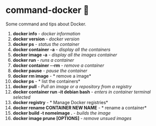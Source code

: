 # command-docker :whale2:
Some command and tips about Docker.


1. **docker info** - *docker information*
2. **docker version** - *docker version*
3. **docker ps** - *status the container*
4. **docker container -a** - *display all the containers*
5. **docker image -a** - *display all the images container*
6. **docker run** - *runs a container*
7. **docker container --rm** - *remove a container*
8. **docker  pause** - *pause the container*
9. **docker rm image** - * remove a image*
10. **docker ps** - * list the containers*
11. **docker pull** - *Pull an image or a repository from a registry*
12. **docker container run -it debian bash** - *enters in container terminal selected*
13. **docker registry** - * Manage Docker registries*
14. **docker rename CONTAINER NEW NAME** - * rename a container*
15. **docker build -t nomeimage .**  - *builds the image*
16. **docker image prune [OPTIONS]** - *remove unsued images*

